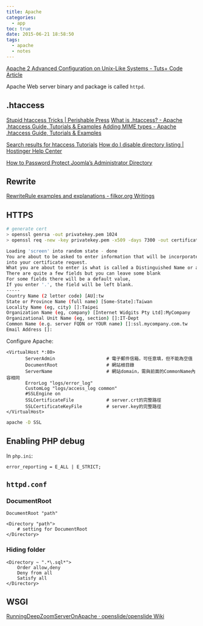 ```yaml
---
title: Apache
categories:
  - app
toc: true
date: 2015-06-21 18:58:50
tags:
  - apache
  - notes
---
```


[Apache 2 Advanced Configuration on Unix-Like Systems - Tuts+ Code Article](http://code.tutsplus.com/articles/apache-2-advanced-configuration-on-unix-like-systems--net-26244)

Apache Web server binary and package is called `httpd`.

## .htaccess

[Stupid htaccess Tricks | Perishable Press](https://perishablepress.com/stupid-htaccess-tricks/)
[What is .htaccess? - Apache .htaccess Guide, Tutorials & Examples](http://www.htaccess-guide.com/)
[Adding MIME types - Apache .htaccess Guide, Tutorials & Examples](http://www.htaccess-guide.com/adding-mime-types/)

[Search results for htaccess Tutorials](https://www.hostinger.com/tutorials/?s=htaccess)
[How do I disable directory listing | Hostinger Help Center](https://support.hostinger.com/en/articles/1583496-how-do-i-disable-directory-listing)

[How to Password Protect Joomla’s Administrator Directory](https://www.ostraining.com/blog/joomla-cms/how-to-password-protect-joomla-s-administrator-directory/)

## Rewrite

[RewriteRule examples and explanations - filkor.org Writings](http://dev.filkor.org/2014/01/09/dot-htaccess-examples-and-explanations/)

## HTTPS

```sh
# generate cert
> openssl genrsa -out privatekey.pem 1024
> openssl req -new -key privatekey.pem -x509 -days 7300 -out certificate.pem

Loading 'screen' into random state - done
You are about to be asked to enter information that will be incorporated
into your certificate request.
What you are about to enter is what is called a Distinguished Name or a DN.
There are quite a few fields but you can leave some blank
For some fields there will be a default value,
If you enter '.', the field will be left blank.
-----
Country Name (2 letter code) [AU]:tw
State or Province Name (full name) [Some-State]:Taiwan
Locality Name (eg, city) []:Taipei
Organization Name (eg, company) [Internet Widgits Pty Ltd]:MyCompany
Organizational Unit Name (eg, section) []:IT-Dept
Common Name (e.g. server FQDN or YOUR name) []:ssl.mycompany.com.tw
Email Address []:
```

Configure Apache:

```
<VirtualHost *:80>
       ServerAdmin                   # 電子郵件信箱，可任意填，但不能為空值
       DocumentRoot                  # 網站根目錄
       ServerName                    # 網站domain，需與前面的CommonName內容相同
       ErrorLog "logs/error_log"
       CustomLog "logs/access_log common"
       #SSLEngine on
       SSLCertificateFile            # server.crt的完整路徑
       SSLCertificateKeyFile         # server.key的完整路徑
</VirtualHost>
```

```sh
apache -D SSL
```

## Enabling PHP debug

In `php.ini`:

```
error_reporting = E_ALL | E_STRICT;
```

## `httpd.conf`

### DocumentRoot

```
DocumentRoot "path"

<Directory "path">
    # setting for DocumentRoot
</Directory>
```

### Hiding folder

```
<Directory ~ ".*\.sql*">
    Order allow,deny
    Deny from all
    Satisfy all
</Directory>
```

## WSGI

[RunningDeepZoomServerOnApache · openslide/openslide Wiki](https://github.com/openslide/openslide/wiki/RunningDeepZoomServerOnApache)
